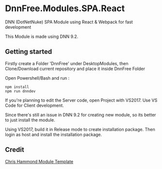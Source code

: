 # DnnFree.Modules.SPA.React

DNN (DotNetNuke) SPA Module using React & Webpack for fast development

This Module is made using DNN 9.2.

## Getting started

Firstly create a Folder 'DnnFree' under DesktopModules, 
then Clone/Download current repository and place it inside DnnFree Folder

Open Powershell/Bash and run :

    npm install
    npm run dnndev

If you're planning to edit the Server code, open Project with VS2017. Use VS Code for Client development.

Since there's still an issue in DNN 9.2 for creating new module, so its better to just install the module.

Using VS2017, build it in Release mode to create installation package. Then login as host and install the installation package.



## Credit

[Chris Hammond Module Template](https://github.com/ChrisHammond/DNNTemplates)
